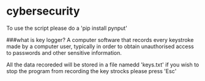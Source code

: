 # cybersecurity

To use the script please do a 'pip install pynput'

###what is key logger?
A computer software that records every keystroke made by a computer user, typically in order to obtain unauthorised access to passwords and other sensitive information.

All the data recoreded will be stored in a file namedd 'keys.txt'
if you wish to stop the program from recording the key strocks please press 'Esc'
